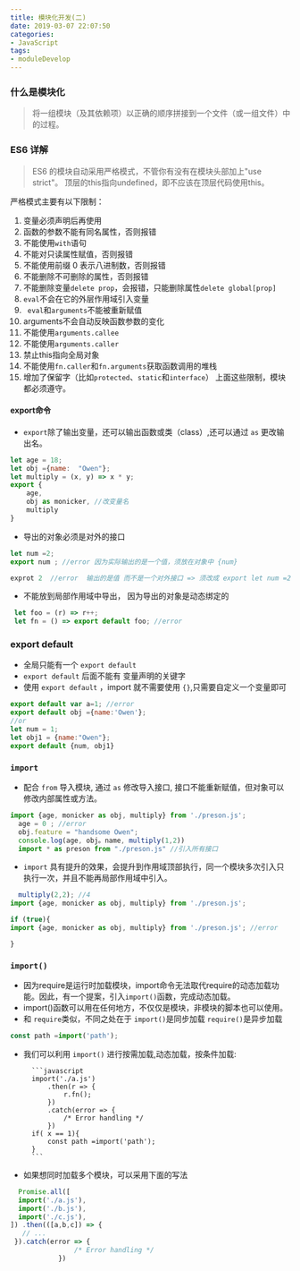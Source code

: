```yaml
---
title: 模块化开发(二)
date: 2019-03-07 22:07:50
categories:
- JavaScript
tags:
- moduleDevelop
---
```


### 什么是模块化
> 将一组模块（及其依赖项）以正确的顺序拼接到一个文件（或一组文件）中的过程。

### ES6 详解
 > ES6 的模块自动采用严格模式，不管你有没有在模块头部加上"use strict"。
 顶层的this指向undefined，即不应该在顶层代码使用this。

严格模式主要有以下限制：

1. 变量必须声明后再使用
2. 函数的参数不能有同名属性，否则报错
3. 不能使用`with`语句
4. 不能对只读属性赋值，否则报错
5. 不能使用前缀 0 表示八进制数，否则报错
6. 不能删除不可删除的属性，否则报错
7. 不能删除变量`delete prop`，会报错，只能删除属性`delete global[prop]`
8. `eval`不会在它的外层作用域引入变量
9. ` eval`和`arguments`不能被重新赋值
10. arguments不会自动反映函数参数的变化
11. 不能使用`arguments.callee`
12. 不能使用`arguments.caller`
13. 禁止this指向全局对象
14. 不能使用`fn.caller`和`fn.arguments`获取函数调用的堆栈
15. 增加了保留字（比如`protected`、`static`和`interface`）
上面这些限制，模块都必须遵守。

 #### export命令
- `export`除了输出变量，还可以输出函数或类（class）,还可以通过 `as` 更改输出名。 
```javascript
let age = 18;
let obj ={name:  "Owen"};
let multiply = (x, y) => x * y;
export {
    age,
    obj as monicker, //改变量名
    multiply
}
```
- 导出的对象必须是对外的接口

```javascript 
let num =2;
export num ; //error 因为实际输出的是一个值，须放在对象中 {num}

exprot 2  //error  输出的是值 而不是一个对外接口 => 须改成 export let num =2；

```
- 不能放到局部作用域中导出， 因为导出的对象是动态绑定的
```javascript
 let foo = (r) => r++;
 let fn = () => export default foo; //error
```
### export default 
- 全局只能有一个 `export default`
- `export default`  后面不能有 变量声明的关键字
- 使用 `export default` ，import 就不需要使用 `{}`,只需要自定义一个变量即可
```javascript
export default var a=1; //error
export default obj ={name:'Owen'};
//or
let num = 1;
let obj1 = {name:"Owen"};
export default {num, obj1}
```



### `import`
- 配合 `from` 导入模块,  通过 `as` 修改导入接口, 接口不能重新赋值，但对象可以修改内部属性或方法。
```javascript
import {age, monicker as obj, multiply} from './preson.js';
  age = 0 ; //error
  obj.feature = "handsome Owen"; 
  console.log(age, obj。name, multiply(1,2))
  import * as preson from "./preson.js" //引入所有接口
```
- `import` 具有提升的效果，会提升到作用域顶部执行，同一个模块多次引入只执行一次，并且不能再局部作用域中引入。
```javascript
  multiply(2,2); //4
import {age, monicker as obj, multiply} from './preson.js';

if (true){
import {age, monicker as obj, multiply} from './preson.js'; //error

}
``` 
### `import()`

- 因为require是运行时加载模块，import命令无法取代require的动态加载功能。因此，有一个提案，引入`import()`函数，完成动态加载。
- import()函数可以用在任何地方，不仅仅是模块，非模块的脚本也可以使用。
- 和 `require`类似，不同之处在于 `import()`是同步加载 `require()`是异步加载
```javascript
const path =import('path');
```
- 我们可以利用 `import()` 进行按需加载,动态加载，按条件加载:

        ```javascript
        import('./a.js')
            .then(r => {
                r.fn();
            })
            .catch(error => {
                /* Error handling */
            })
        if( x == 1){
            const path =import('path');
        }
        ```
- 如果想同时加载多个模块，可以采用下面的写法
```javascript
  Promise.all([
  import('./a.js'),
  import('./b.js'),
  import('./c.js'),
]) .then(([a,b,c]) => {
   // ...
 }).catch(error => {
                /* Error handling */
            })